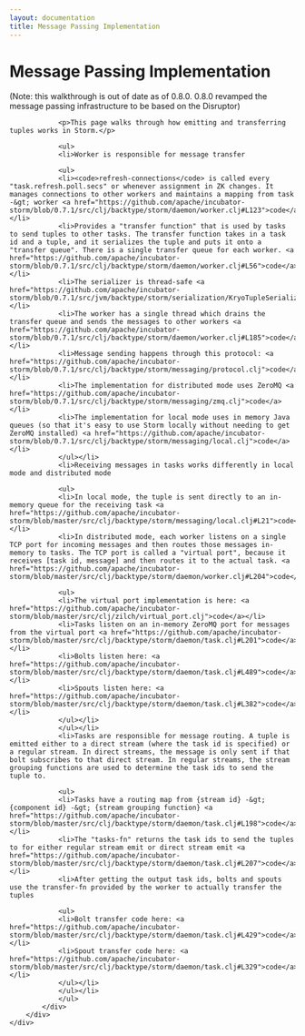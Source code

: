 ```yaml
---
layout: documentation
title: Message Passing Implementation
---
```

<!--Content Begin-->
<div class="content">
	<div class="container-fluid">
    	<div class="row">
        	<div class="col-md-12">
            	<h1 class="page-title">Message Passing Implementation</h1>
            </div>
        </div>
        <div class="row">
            <div class="col-md-12">
                <p>(Note: this walkthrough is out of date as of 0.8.0. 0.8.0 revamped the message passing infrastructure to be based on the Disruptor)</p>

				<p>This page walks through how emitting and transferring tuples works in Storm.</p>

				<ul>
				<li>Worker is responsible for message transfer

				<ul>
				<li><code>refresh-connections</code> is called every "task.refresh.poll.secs" or whenever assignment in ZK changes. It manages connections to other workers and maintains a mapping from task -&gt; worker <a href="https://github.com/apache/incubator-storm/blob/0.7.1/src/clj/backtype/storm/daemon/worker.clj#L123">code</a></li>
				<li>Provides a "transfer function" that is used by tasks to send tuples to other tasks. The transfer function takes in a task id and a tuple, and it serializes the tuple and puts it onto a "transfer queue". There is a single transfer queue for each worker. <a href="https://github.com/apache/incubator-storm/blob/0.7.1/src/clj/backtype/storm/daemon/worker.clj#L56">code</a></li>
				<li>The serializer is thread-safe <a href="https://github.com/apache/incubator-storm/blob/0.7.1/src/jvm/backtype/storm/serialization/KryoTupleSerializer.java#L26">code</a></li>
				<li>The worker has a single thread which drains the transfer queue and sends the messages to other workers <a href="https://github.com/apache/incubator-storm/blob/0.7.1/src/clj/backtype/storm/daemon/worker.clj#L185">code</a></li>
				<li>Message sending happens through this protocol: <a href="https://github.com/apache/incubator-storm/blob/0.7.1/src/clj/backtype/storm/messaging/protocol.clj">code</a></li>
				<li>The implementation for distributed mode uses ZeroMQ <a href="https://github.com/apache/incubator-storm/blob/0.7.1/src/clj/backtype/storm/messaging/zmq.clj">code</a></li>
				<li>The implementation for local mode uses in memory Java queues (so that it's easy to use Storm locally without needing to get ZeroMQ installed) <a href="https://github.com/apache/incubator-storm/blob/0.7.1/src/clj/backtype/storm/messaging/local.clj">code</a></li>
				</ul></li>
				<li>Receiving messages in tasks works differently in local mode and distributed mode

				<ul>
				<li>In local mode, the tuple is sent directly to an in-memory queue for the receiving task <a href="https://github.com/apache/incubator-storm/blob/master/src/clj/backtype/storm/messaging/local.clj#L21">code</a></li>
				<li>In distributed mode, each worker listens on a single TCP port for incoming messages and then routes those messages in-memory to tasks. The TCP port is called a "virtual port", because it receives [task id, message] and then routes it to the actual task. <a href="https://github.com/apache/incubator-storm/blob/master/src/clj/backtype/storm/daemon/worker.clj#L204">code</a>

				<ul>
				<li>The virtual port implementation is here: <a href="https://github.com/apache/incubator-storm/blob/master/src/clj/zilch/virtual_port.clj">code</a></li>
				<li>Tasks listen on an in-memory ZeroMQ port for messages from the virtual port <a href="https://github.com/apache/incubator-storm/blob/master/src/clj/backtype/storm/daemon/task.clj#L201">code</a></li>
				<li>Bolts listen here: <a href="https://github.com/apache/incubator-storm/blob/master/src/clj/backtype/storm/daemon/task.clj#L489">code</a></li>
				<li>Spouts listen here: <a href="https://github.com/apache/incubator-storm/blob/master/src/clj/backtype/storm/daemon/task.clj#L382">code</a></li>
				</ul></li>
				</ul></li>
				<li>Tasks are responsible for message routing. A tuple is emitted either to a direct stream (where the task id is specified) or a regular stream. In direct streams, the message is only sent if that bolt subscribes to that direct stream. In regular streams, the stream grouping functions are used to determine the task ids to send the tuple to.

				<ul>
				<li>Tasks have a routing map from {stream id} -&gt; {component id} -&gt; {stream grouping function} <a href="https://github.com/apache/incubator-storm/blob/master/src/clj/backtype/storm/daemon/task.clj#L198">code</a></li>
				<li>The "tasks-fn" returns the task ids to send the tuples to for either regular stream emit or direct stream emit <a href="https://github.com/apache/incubator-storm/blob/master/src/clj/backtype/storm/daemon/task.clj#L207">code</a></li>
				<li>After getting the output task ids, bolts and spouts use the transfer-fn provided by the worker to actually transfer the tuples

				<ul>
				<li>Bolt transfer code here: <a href="https://github.com/apache/incubator-storm/blob/master/src/clj/backtype/storm/daemon/task.clj#L429">code</a></li>
				<li>Spout transfer code here: <a href="https://github.com/apache/incubator-storm/blob/master/src/clj/backtype/storm/daemon/task.clj#L329">code</a></li>
				</ul></li>
				</ul></li>
				</ul>
            </div>
        </div>
    </div>
</div>